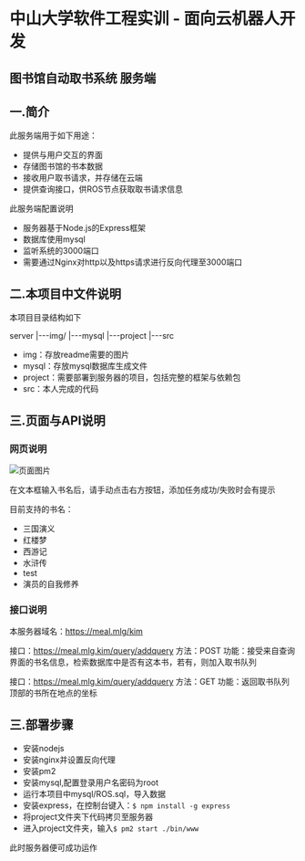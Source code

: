 # 中山大学软件工程实训 - 面向云机器人开发
 图书馆自动取书系统 服务端
---

## 一.简介
此服务端用于如下用途：

- 提供与用户交互的界面
- 存储图书馆的书本数据
- 接收用户取书请求，并存储在云端
- 提供查询接口，供ROS节点获取取书请求信息

此服务端配置说明
- 服务器基于Node.js的Express框架
- 数据库使用mysql
- 监听系统的3000端口
- 需要通过Nginx对http以及https请求进行反向代理至3000端口


## 二.本项目中文件说明

本项目目录结构如下

server
|---img/
|---mysql
|---project
|---src

- img：存放readme需要的图片
- mysql：存放mysql数据库生成文件
- project：需要部署到服务器的项目，包括完整的框架与依赖包
- src：本人完成的代码

## 三.页面与API说明

### 网页说明

![页面图片](https://github.com/SYSU-ROS-Develop/server/blob/master/img/page.PNG)

在文本框输入书名后，请手动点击右方按钮，添加任务成功/失败时会有提示

目前支持的书名：
- 三国演义
- 红楼梦
- 西游记
- 水浒传
- test
- 演员的自我修养


### 接口说明

本服务器域名：https://meal.mlg/kim

接口：https://meal.mlg.kim/query/addquery
方法：POST
功能：接受来自查询界面的书名信息，检索数据库中是否有这本书，若有，则加入取书队列


接口：https://meal.mlg.kim/query/addquery
方法：GET
功能：返回取书队列顶部的书所在地点的坐标


## 三.部署步骤


- 安装nodejs
- 安装nginx并设置反向代理
- 安装pm2
- 安装mysql,配置登录用户名密码为root
- 运行本项目中mysql/ROS.sql，导入数据
- 安装express，在控制台键入：`$ npm install -g express`
- 将project文件夹下代码拷贝至服务器
- 进入project文件夹，输入`$ pm2 start ./bin/www`

此时服务器便可成功运作




